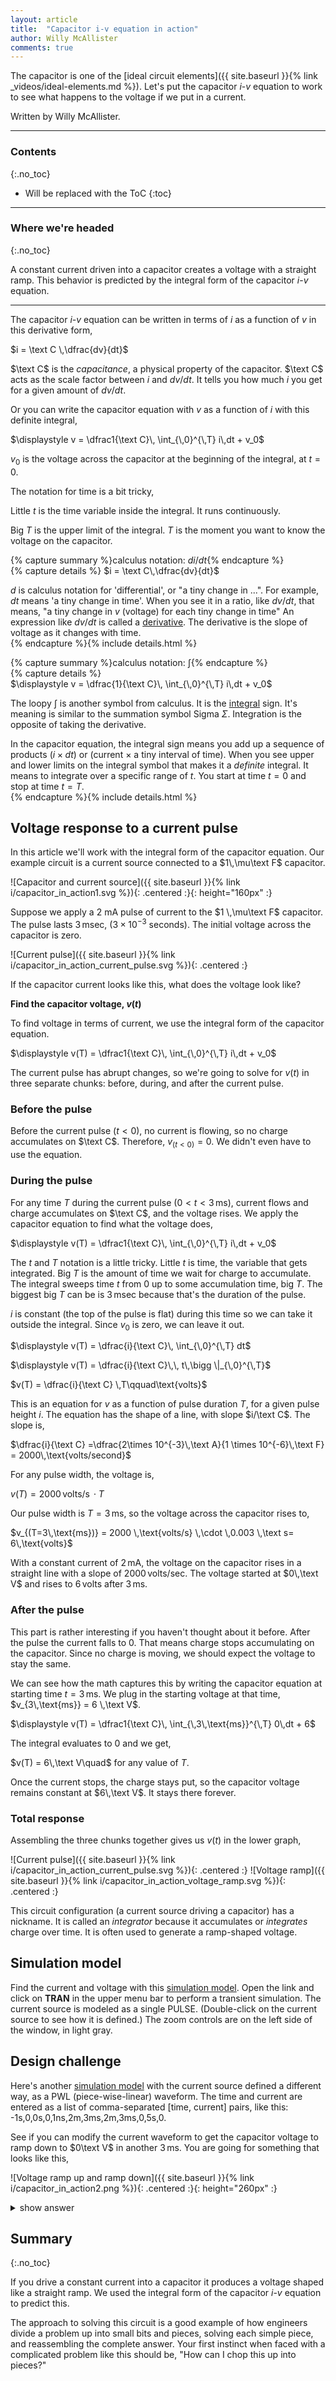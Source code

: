 ```yaml
---
layout: article
title:  "Capacitor i-v equation in action"
author: Willy McAllister
comments: true
---
```


The capacitor is one of the [ideal circuit elements]({{ site.baseurl }}{% link _videos/ideal-elements.md %}). Let's put the capacitor $i$-$v$ equation to work to see what happens to the voltage if we put in a current.

Written by Willy McAllister.

----

### Contents
{:.no_toc}

* Will be replaced with the ToC
{:toc}

----

### Where we're headed 
{:.no_toc}

A constant current driven into a capacitor creates a voltage with a straight ramp. This behavior is predicted by the integral form of the capacitor $i$-$v$ equation.

----

The capacitor $i$-$v$ equation can be written in terms of $i$ as a function of $v$ in this derivative form,

$i = \text C \,\dfrac{dv}{dt}$

$\text C$ is the *capacitance*, a physical property of the capacitor. $\text C$ acts as the scale factor between $i$ and $dv/dt$. It tells you how much $i$ you get for a given amount of $dv/dt$.

Or you can write the capacitor equation with $v$ as a function of $i$ with this definite integral,

$\displaystyle v = \dfrac1{\text C}\, \int_{\,0}^{\,T} i\,dt + v_0$

$v_0$ is the voltage across the capacitor at the beginning of the integral, at $t=0$. 

The notation for time is a bit tricky,

Little $t$ is the time variable inside the integral. It runs continuously. 

Big $T$ is the upper limit of the integral. $T$ is the moment you want to know the voltage on the capacitor. 

{% capture summary %}calculus notation: $di/dt${% endcapture %}  
{% capture details %} 
$i = \text C\,\dfrac{dv}{dt}$

$d$ is calculus notation for 'differential', or "a tiny change in ...". For example, $dt$ means 'a tiny change in time'. When you see it in a ratio, like $dv/dt$, that means, "a tiny change in $v$ (voltage) for each tiny change in time" An expression like $dv/dt$ is called a <a href="https://www.khanacademy.org/math/ap-calculus-ab/ab-derivative-intro/ab-defining-derivative/v/calculus-derivatives-1-new-hd-version">derivative</a>. The derivative is the slope of voltage as it changes with time.  
{% endcapture %}{% include details.html %} 

{% capture summary %}calculus notation: $\int${% endcapture %}  
{% capture details %}  
$\displaystyle v = \dfrac{1}{\text C}\, \int_{\,0}^{\,T} i\,dt + v_0$

The loopy $\int$ is another symbol from calculus. It is the <a href="https://www.khanacademy.org/math/ap-calculus-ab/ab-antiderivatives-ftc/ab-antiderivatives-intro/v/antiderivatives-and-indefinite-integrals">integral</a> sign. It's meaning is similar to the summation symbol Sigma $\Sigma$. Integration is the opposite of taking the derivative. 

In the capacitor equation, the integral sign means you add up a sequence of products $(i \times dt)$ or (current $\times$ a tiny interval of time). When you see upper and lower limits on the integral symbol that makes it a *definite* integral. It means to integrate over a specific range of $t$. You start at time $t=0$ and stop at time $t=T$.  
{% endcapture %}{% include details.html %} 

## Voltage response to a current pulse

In this article we'll work with the integral form of the capacitor equation. 
Our example circuit is a current source connected to a $1\,\mu\text F$ capacitor.

![Capacitor and current source]({{ site.baseurl }}{% link i/capacitor_in_action1.svg %}){: .centered :}{: height="160px" :}

Suppose we apply a $2 \text{ mA}$ pulse of current to the $1 \,\mu\text F$ capacitor. The pulse lasts $3\,\text{msec}$, $(3 \times 10^{-3}$ seconds$)$. The initial voltage across the capacitor is zero.

![Current pulse]({{ site.baseurl }}{% link i/capacitor_in_action_current_pulse.svg %}){: .centered :}

If the capacitor current looks like this, what does the voltage look like?

**Find the capacitor voltage, $v(t)$**

To find voltage in terms of current, we use the integral form of the capacitor equation. 

$\displaystyle v(T) = \dfrac1{\text C}\, \int_{\,0}^{\,T} i\,dt + v_0$

The current pulse has abrupt changes, so we're going to solve for $v(t)$ in three separate chunks: before, during, and after the current pulse.

### Before the pulse

Before the current pulse $(t < 0)$, no current is flowing, so no charge accumulates on $\text C$. Therefore, $v_{(t<0)} = 0$. We didn't even have to use the equation. 

### During the pulse

For any time $T$ during the current pulse $(0 \lt t \lt 3\,\text{ms})$, current flows and charge accumulates on $\text C$, and the voltage rises. We apply the capacitor equation to find what the voltage does, 

$\displaystyle v(T) = \dfrac1{\text C}\, \int_{\,0}^{\,T} i\,dt + v_0$

The $t$ and $T$ notation is a little tricky. Little $t$ is time, the variable that gets integrated. Big $T$ is the amount of time we wait for charge to accumulate. The integral sweeps time $t$ from $0$ up to some accumulation time, big $T$. The biggest big $T$ can be is $3\,\text{msec}$ because that's the duration of the pulse. 

$i$ is constant (the top of the pulse is flat) during this time so we can take it outside the integral. Since $v_0$ is zero, we can leave it out. 

$\displaystyle v(T) = \dfrac{i}{\text C}\, \int_{\,0}^{\,T} dt$

$\displaystyle v(T) = \dfrac{i}{\text C}\,\, t\,\bigg  \|_{\,0}^{\,T}$

$v(T) = \dfrac{i}{\text C} \,T\qquad\text{volts}$ 

This is an equation for $v$ as a function of pulse duration $T$, for a given pulse height $i$. The equation has the shape of a line, with slope $i/\text C$. The slope is,

 $\dfrac{i}{\text C} =\dfrac{2\times 10^{-3}\,\text A}{1 \times 10^{-6}\,\text F} = 2000\,\text{volts/second}$

For any pulse width, the voltage is,

$v(T) =  2000 \,\text{volts/s} \,\cdot T$ 

Our pulse width is $T = 3\,\text{ms}$, so the voltage across the capacitor rises to,

$v_{(T=3\,\text{ms})} =  2000 \,\text{volts/s} \,\cdot \,0.003 \,\text s= 6\,\text{volts}$ 

With a constant current of $2\,\text{mA}$, the voltage on the capacitor rises in a straight line with a slope of $2000 \,\text{volts/sec}$. The voltage started at $0\,\text V$ and rises to $6\,\text{volts}$ after $3\,\text{ms}$.

### After the pulse

This part is rather interesting if you haven't thought about it before. After the pulse the current falls to $0$. That means charge stops accumulating on the capacitor. Since no charge is moving, we should expect the voltage to stay the same. 

We can see how the math captures this by writing the capacitor equation at starting time $t=3\,\text{ms}$. We plug in the starting voltage at that time, $v_{3\,\text{ms}} = 6 \,\text V$.

$\displaystyle v(T) = \dfrac1{\text C}\, \int_{\,3\,\text{ms}}^{\,T} 0\,dt + 6$

The integral evaluates to $0$ and we get,

$v(T) = 6\,\text V\quad$ for any value of $T$. 

Once the current stops, the charge stays put, so the capacitor voltage remains constant at $6\,\text V$. It stays there forever.

### Total response

Assembling the three chunks together gives us $v(t)$ in the lower graph,

![Current pulse]({{ site.baseurl }}{% link i/capacitor_in_action_current_pulse.svg %}){: .centered :}
![Voltage ramp]({{ site.baseurl }}{% link i/capacitor_in_action_voltage_ramp.svg %}){: .centered :}

This circuit configuration (a current source driving a capacitor) has a nickname. It is called an *integrator* because it accumulates or *integrates* charge over time. It is often used to generate a ramp-shaped voltage.

## Simulation model

Find the current and voltage with this [simulation model](https://spinningnumbers.org/circuit-sandbox/index.html?value=[["w",[144,72,120,72]],["w",[96,72,104,72]],["a",[104,72,0],{"color":"blue","offset":"0","_json_":2},["1","2"]],["w",[192,120,144,120]],["w",[96,120,144,120]],["g",[144,120,0],{"_json_":5},["0"]],["w",[192,72,144,72]],["s",[144,72,0],{"color":"red","offset":"0","_json_":7},["2"]],["c",[192,72,0],{"name":"C","c":"1u","_json_":8},["2","0"]],["i",[96,120,2],{"name":"Is","value":"pulse(0,2m,0,1n,1n,3m,1000M)","_json_":9},["0","1"]],["view",-81.84,-1.7080000000000126,2.44140625,"50","10","1G",null,"100","0.006","1000"]]). Open the link and click on **TRAN** in the upper menu bar to perform a transient simulation. The current source is modeled as a single PULSE. (Double-click on the current source to see how it is defined.) The zoom controls are on the left side of the window, in light gray.

## Design challenge

Here's another [simulation model](https://spinningnumbers.org/circuit-sandbox/index.html?value=[["i",[136,120,2],{"name":"Is","value":"pwl(-1s,0,0s,0,1ns,2m,3ms,2m,3ms,0,5s,0)","_json_":0},["0","2"]],["c",[232,72,0],{"name":"C","c":"1u","_json_":1},["1","0"]],["s",[184,72,0],{"color":"red","offset":"0","_json_":2},["1"]],["w",[232,72,184,72]],["g",[184,120,0],{"_json_":4},["0"]],["w",[136,120,184,120]],["w",[232,120,184,120]],["a",[144,72,0],{"color":"blue","offset":"0","_json_":7},["2","1"]],["w",[136,72,144,72]],["w",[184,72,160,72]],["view",-22.80000000000001,-25.260000000000012,1.953125,"50","10","1G",null,"100","0.009","1000"]]) with the current source defined a different way, as a PWL (piece-wise-linear) waveform. The time and current are entered as a list of comma-separated [time, current] pairs, like this: -1s,0,0s,0,1ns,2m,3ms,2m,3ms,0,5s,0.

See if you can modify the current waveform to get the capacitor voltage to ramp down to $0\text V$ in another $3\,\text{ms}$. You are going for something that looks like this,

![Voltage ramp up and ramp down]({{ site.baseurl }}{% link i/capacitor_in_action2.png %}){: .centered :}{: height="260px" :}

<details>
<summary>show answer</summary>
<p>Double-click on the current source and enter this in the PWL "comma-separated list of alternating times and values".</p>
<p>-1s,0,0s,0,1ns,2m,3ms,2m,3ms,-2m,6ms,-2m,6ms,0,10s,0</p>
<p>The current source pours charge into the capacitor for $3\,\text{ms}$ and the voltage ramps up. Then it reverses direction to pull out charge for another $3\,\text{ms}$. The voltage is another ramp, this time with negative slope since charge is removed.</p>
</details>

## Summary
{:.no_toc}

If you drive a constant current into a capacitor it produces a voltage shaped like a straight ramp. We used the integral form of the capacitor $i$-$v$ equation to predict this. 

The approach to solving this circuit is a good example of how engineers divide a problem up into small bits and pieces, solving each simple piece, and reassembling the complete answer. Your first instinct when faced with a complicated problem like this should be, "How can I chop this up into pieces?"

